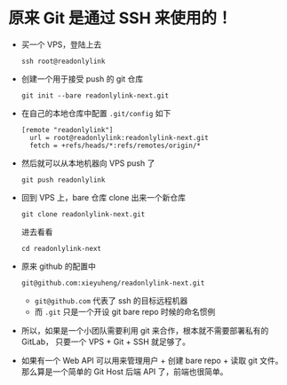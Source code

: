 # 原来 Git 是通过 SSH 来使用的！

- 买一个 VPS，登陆上去

  ``` 
  ssh root@readonlylink
  ```

- 创建一个用于接受 push 的 git 仓库

  ``` 
  git init --bare readonlylink-next.git
  ```

- 在自己的本地仓库中配置 `.git/config` 如下

  ``` 
  [remote "readonlylink"]
    url = root@readonlylink:readonlylink-next.git
    fetch = +refs/heads/*:refs/remotes/origin/*
  ```

- 然后就可以从本地机器向 VPS push 了

  ``` 
  git push readonlylink
  ```

- 回到 VPS 上，bare 仓库 clone 出来一个新仓库

  ```
  git clone readonlylink-next.git
  ```

  进去看看

  ```
  cd readonlylink-next
  ```

- 原来 github 的配置中

  ``` 
  git@github.com:xieyuheng/readonlylink-next.git
  ```

  - `git@github.com` 代表了 ssh 的目标远程机器
  - 而 `.git` 只是一个开设 git bare repo 时候的命名惯例

- 所以，如果是一个小团队需要利用 git 来合作，根本就不需要部署私有的 GitLab，
  只要一个 VPS + Git + SSH 就足够了。

- 如果有一个 Web API 可以用来管理用户 + 创建 bare repo + 读取 git 文件。
  那么算是一个简单的 Git Host 后端 API 了，前端也很简单。
